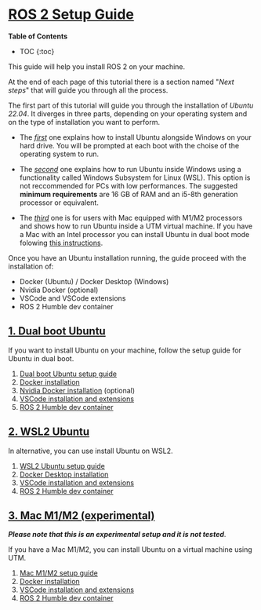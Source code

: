 # [ROS 2 Setup Guide](#ros-2-setup-guide)

__Table of Contents__
* TOC
{:toc}

This guide will help you install ROS 2 on your machine. 

At the end of each page of this tutorial there is a section named "_Next steps_" that will guide you through all the process.

The first part of this tutorial will guide you through the installation of _Ubuntu 22.04_. It diverges in three parts, depending on your operating system and on the type of installation you want to perform.

- The [_first_](#1-dual-boot-ubuntu) one explains how to install Ubuntu alongside Windows on your hard drive. You will be prompted at each boot with the choise of the operating system to run.

- The [_second_](#2-wsl2-ubuntu) one explains how to run Ubuntu inside Windows using a functionality called Windows Subsystem for Linux (WSL). This option is not reccommended for PCs with low performances. The suggested __minimum requirements__ are 16 GB of RAM and an i5-8th generation processor or equivalent.

- The [_third_](#3-mac-m1m2-experimental) one is for users with Mac equipped with M1/M2 processors and shows how to run Ubuntu inside a UTM virtual machine. If you have a Mac with an Intel processor you can install Ubuntu in dual boot mode folowing [this instructions](https://www.youtube.com/watch?v=KIgxEEzT9ek&ab_channel=KskRoyal).

Once you have an Ubuntu installation running, the guide proceed with the installation of:

- Docker (Ubuntu) / Docker Desktop (Windows)
- Nvidia Docker (optional)
- VSCode and VSCode extensions
- ROS 2 Humble dev container

## [1. Dual boot Ubuntu](#1-dual-boot-ubuntu)

If you want to install Ubuntu on your machine, follow the setup guide for Ubuntu in dual boot.

1. [Dual boot Ubuntu setup guide](./dual_boot/dual_boot_guide.md)
1. [Docker installation](./dual_boot/docker_installation.md)
1. [Nvidia Docker installation](./dual_boot/nvidia_docker.md) (optional)
1. [VSCode installation and extensions](./dual_boot/vscode_docker.md)
1. [ROS 2 Humble dev container](./dual_boot/ros2_dev_container.md)

## [2. WSL2 Ubuntu](#2-wsl2-ubuntu)

In alternative, you can use install Ubuntu on WSL2.

1. [WSL2 Ubuntu setup guide](./wsl2/wsl2_setup_guide.md)
1. [Docker Desktop installation](./wsl2/docker_installation.md)
1. [VSCode installation and extensions](./wsl2/vscode_docker.md)
1. [ROS 2 Humble dev container](./wsl2/ros2_dev_container.md)

## [3. Mac M1/M2 (experimental)](#3-mac-m1m2-experimental)

***Please note that this is an experimental setup and it is not tested***.

If you have a Mac M1/M2, you can install Ubuntu on a virtual machine using UTM.

1. [Mac M1/M2 setup guide](./mac_m1/setup_guide.md)
1. [Docker installation](./mac_m1/docker_installation.md)
1. [VSCode installation and extensions](./mac_m1/vscode_docker.md)
1. [ROS 2 Humble dev container](./mac_m1/ros2_dev_container.md)